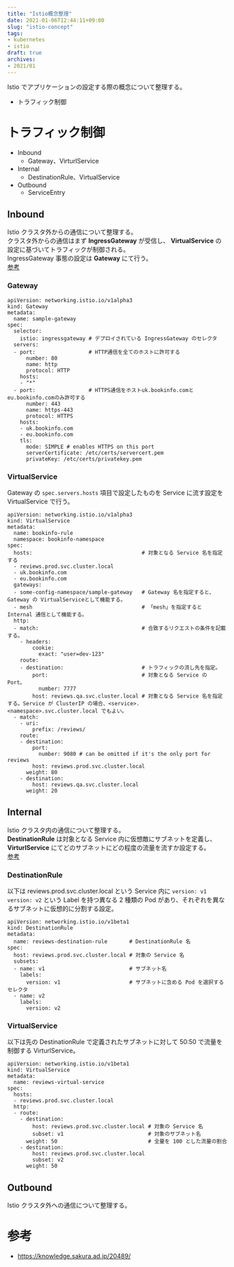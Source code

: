 ```yaml
---
title: "Istio概念整理"
date: 2021-01-06T12:44:11+09:00
slug: "istio-concept"
tags:
- kubernetes
- istio
draft: true
archives:
- 2021/01
---
```


Istio でアプリケーションの設定する際の概念について整理する。

- トラフィック制御

<!--more-->

# トラフィック制御

- Inbound
    - Gateway、VirturlService
- Internal
    - DestinationRule、VirtualService
- Outbound
    - ServiceEntry

## Inbound

Istio クラスタ外からの通信について整理する。  
クラスタ外からの通信はまず **IngressGateway** が受信し、 **VirtualService** の設定に基づいてトラフィックが制御される。  
IngressGateway 事態の設定は **Gateway** にて行う。  
[参考](https://qiita.com/J_Shell/items/296cd00569b0c7692be7)

### Gateway

```
apiVersion: networking.istio.io/v1alpha3
kind: Gateway
metadata:
  name: sample-gateway
spec:
  selector:
    istio: ingressgateway # デプロイされている IngressGateway のセレクタ
  servers:
  - port:                 # HTTP通信を全てのホストに許可する
      number: 80
      name: http
      protocol: HTTP
    hosts:
    - "*"
  - port:                 # HTTPS通信をホストuk.bookinfo.comとeu.bookinfo.comのみ許可する
      number: 443
      name: https-443
      protocol: HTTPS
    hosts:
    - uk.bookinfo.com
    - eu.bookinfo.com
    tls:
      mode: SIMPLE # enables HTTPS on this port
      serverCertificate: /etc/certs/servercert.pem
      privateKey: /etc/certs/privatekey.pem
```

### VirtualService

Gateway の `spec.servers.hosts` 項目で設定したものを Service に流す設定を VirtualService で行う。

```
apiVersion: networking.istio.io/v1alpha3
kind: VirtualService
metadata:
  name: bookinfo-rule
  namespace: bookinfo-namespace
spec:
  hosts:                                   # 対象となる Service 名を指定する
  - reviews.prod.svc.cluster.local
  - uk.bookinfo.com
  - eu.bookinfo.com
  gateways:
  - some-config-namespace/sample-gateway   # Gateway 名を指定すると、Gateway の VirtualServiceとして機能する。
  - mesh                                   # 「mesh」を指定すると Internal 通信として機能する。
  http:
  - match:                                 # 合致するリクエストの条件を記載する。
    - headers:
        cookie:
          exact: "user=dev-123"
    route:
    - destination:                         # トラフィックの流し先を指定。
        port:                              # 対象となる Service の Port。
          number: 7777
        host: reviews.qa.svc.cluster.local # 対象となる Service 名を指定する。Service が ClusterIP の場合、<service>.<namespace>.svc.cluster.local でもよい。
  - match:
    - uri:
        prefix: /reviews/
    route:
    - destination:
        port:
          number: 9080 # can be omitted if it's the only port for reviews
        host: reviews.prod.svc.cluster.local
      weight: 80
    - destination:
        host: reviews.qa.svc.cluster.local
      weight: 20
```

## Internal

Istio クラスタ内の通信について整理する。  
**DestinationRule** は対象となる Service 内に仮想敵にサブネットを定義し、 **VirturlService** にてどのサブネットにどの程度の流量を流すか設定する。  
[参考](https://blog.1q77.com/2020/03/istio-part3/)

### DestinationRule

以下は reviews.prod.svc.cluster.local という Service 内に `version: v1` `version: v2` という Label を持つ異なる 2 種類の Pod があり、それぞれを異なるサブネットに仮想的に分割する設定。

```
apiVersion: networking.istio.io/v1beta1
kind: DestinationRule
metadata:
  name: reviews-destination-rule       # DestinationRule 名
spec:
  host: reviews.prod.svc.cluster.local # 対象の Service 名
  subsets:
  - name: v1                           # サブネット名
    labels:
      version: v1                      # サブネットに含める Pod を選択するセレクタ
  - name: v2
    labels:
      version: v2
```

### VirtualService

以下は先の DestinationRule で定義されたサブネットに対して 50:50 で流量を制御する VirturlService。

```
apiVersion: networking.istio.io/v1beta1
kind: VirtualService
metadata:
  name: reviews-virtual-service
spec:
  hosts:
  - reviews.prod.svc.cluster.local
  http:
  - route:
    - destination:
        host: reviews.prod.svc.cluster.local # 対象の Service 名
        subset: v1                           # 対象のサブネット名
      weight: 50                             # 全量を 100 とした流量の割合
    - destination:
        host: reviews.prod.svc.cluster.local
        subset: v2
      weight: 50
```

## Outbound

Istio クラスタ外への通信について整理する。

# 参考

- https://knowledge.sakura.ad.jp/20489/
